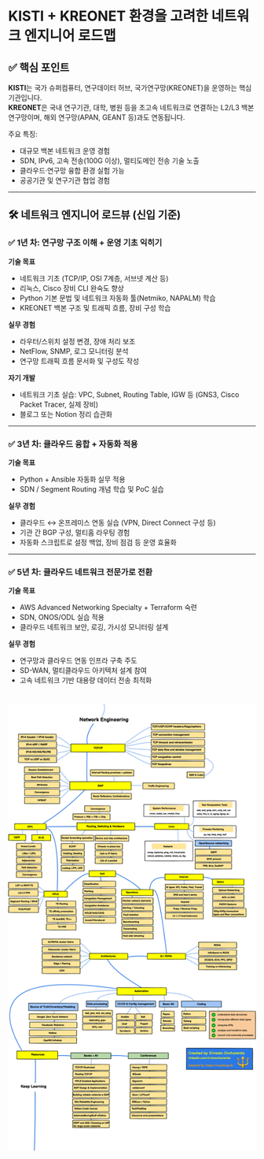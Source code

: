 # KISTI + KREONET 환경을 고려한 네트워크 엔지니어 로드맵

## ✅ 핵심 포인트
**KISTI**는 국가 슈퍼컴퓨터, 연구데이터 허브, 국가연구망(KREONET)을 운영하는 핵심 기관입니다.  
**KREONET**은 국내 연구기관, 대학, 병원 등을 초고속 네트워크로 연결하는 L2/L3 백본 연구망이며, 해외 연구망(APAN, GEANT 등)과도 연동됩니다.

주요 특징:
- 대규모 백본 네트워크 운영 경험
- SDN, IPv6, 고속 전송(100G 이상), 멀티도메인 전송 기술 노출
- 클라우드·연구망 융합 환경 실험 가능
- 공공기관 및 연구기관 협업 경험

---

## 🛠 네트워크 엔지니어 로드뷰 (신입 기준)

### ✅ 1년 차: 연구망 구조 이해 + 운영 기초 익히기
**기술 목표**
- 네트워크 기초 (TCP/IP, OSI 7계층, 서브넷 계산 등)
- 리눅스, Cisco 장비 CLI 완숙도 향상
- Python 기본 문법 및 네트워크 자동화 툴(Netmiko, NAPALM) 학습
- KREONET 백본 구조 및 트래픽 흐름, 장비 구성 학습

**실무 경험**
- 라우터/스위치 설정 변경, 장애 처리 보조
- NetFlow, SNMP, 로그 모니터링 분석
- 연구망 트래픽 흐름 문서화 및 구성도 작성

**자기 개발**
- 네트워크 기초 실습: VPC, Subnet, Routing Table, IGW 등 (GNS3, Cisco Packet Tracer, 실제 장비)
- 블로그 또는 Notion 정리 습관화

---

### ✅ 3년 차: 클라우드 융합 + 자동화 적용
**기술 목표**
- Python + Ansible 자동화 실무 적용
- SDN / Segment Routing 개념 학습 및 PoC 실습

**실무 경험**
- 클라우드 ↔ 온프레미스 연동 실습 (VPN, Direct Connect 구성 등)
- 기관 간 BGP 구성, 멀티홈 라우팅 경험
- 자동화 스크립트로 설정 백업, 장비 점검 등 운영 효율화

---

### ✅ 5년 차: 클라우드 네트워크 전문가로 전환
**기술 목표**
- AWS Advanced Networking Specialty + Terraform 숙련
- SDN, ONOS/ODL 실습 적용
- 클라우드 네트워크 보안, 로깅, 가시성 모니터링 설계

**실무 경험**
- 연구망과 클라우드 연동 인프라 구축 주도
- SD-WAN, 멀티클라우드 아키텍처 설계 참여
- 고속 네트워크 기반 대용량 데이터 전송 최적화



# ![네트워크 엔지니어 로드맵 참고사진](NetengRoadmap.png)
